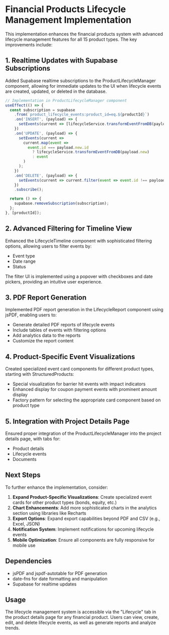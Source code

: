 # Financial Products Lifecycle Management Implementation

This implementation enhances the financial products system with advanced lifecycle management features for all 15 product types. The key improvements include:

## 1. Realtime Updates with Supabase Subscriptions
Added Supabase realtime subscriptions to the ProductLifecycleManager component, allowing for immediate updates to the UI when lifecycle events are created, updated, or deleted in the database.

```typescript
// Implementation in ProductLifecycleManager component
useEffect(() => {
  const subscription = supabase
    .from(`product_lifecycle_events:product_id=eq.${productId}`)
    .on('INSERT', (payload) => {
      setEvents(current => [lifecycleService.transformEventFromDB(payload.new), ...current]);
    })
    .on('UPDATE', (payload) => {
      setEvents(current => 
        current.map(event => 
          event.id === payload.new.id 
            ? lifecycleService.transformEventFromDB(payload.new) 
            : event
        )
      );
    })
    .on('DELETE', (payload) => {
      setEvents(current => current.filter(event => event.id !== payload.old.id));
    })
    .subscribe();

  return () => {
    supabase.removeSubscription(subscription);
  };
}, [productId]);
```

## 2. Advanced Filtering for Timeline View
Enhanced the LifecycleTimeline component with sophisticated filtering options, allowing users to filter events by:
- Event type
- Date range
- Status

The filter UI is implemented using a popover with checkboxes and date pickers, providing an intuitive user experience.

## 3. PDF Report Generation
Implemented PDF report generation in the LifecycleReport component using jsPDF, enabling users to:
- Generate detailed PDF reports of lifecycle events
- Include tables of events with filtering options
- Add analytics data to the reports
- Customize the report content

## 4. Product-Specific Event Visualizations
Created specialized event card components for different product types, starting with StructuredProducts:
- Special visualization for barrier hit events with impact indicators
- Enhanced display for coupon payment events with prominent amount display
- Factory pattern for selecting the appropriate card component based on product type

## 5. Integration with Project Details Page
Ensured proper integration of the ProductLifecycleManager into the project details page, with tabs for:
- Product details
- Lifecycle events
- Documents

## Next Steps

To further enhance the implementation, consider:

1. **Expand Product-Specific Visualizations**: Create specialized event cards for other product types (bonds, equity, etc.)
2. **Chart Enhancements**: Add more sophisticated charts in the analytics section using libraries like Recharts
3. **Export Options**: Expand export capabilities beyond PDF and CSV (e.g., Excel, JSON)
4. **Notification System**: Implement notifications for upcoming lifecycle events
5. **Mobile Optimization**: Ensure all components are fully responsive for mobile use

## Dependencies

- jsPDF and jspdf-autotable for PDF generation
- date-fns for date formatting and manipulation
- Supabase for realtime updates

## Usage

The lifecycle management system is accessible via the "Lifecycle" tab in the product details page for any financial product. Users can view, create, edit, and delete lifecycle events, as well as generate reports and analyze trends.